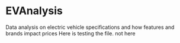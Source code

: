 # EVAnalysis
Data analysis on electric vehicle specifications and how features and brands impact prices
Here is testing the file. not here
